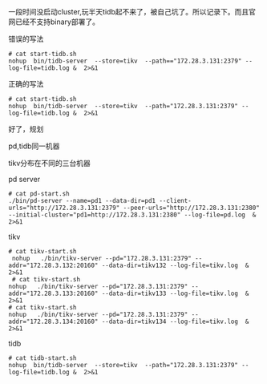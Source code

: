 

一段时间没启动cluster,玩半天tidb起不来了，被自己坑了。所以记录下。而且官网已经不支持binary部署了。

错误的写法

```
# cat start-tidb.sh 
nohup  bin/tidb-server  --store=tikv  --path=="172.28.3.131:2379" --log-file=tidb.log &  2>&1
```
正确的写法

```
# cat start-tidb.sh 
nohup  bin/tidb-server  --store=tikv  --path="172.28.3.131:2379" --log-file=tidb.log &  2>&1
```

好了，规划

pd,tidb同一机器

tikv分布在不同的三台机器

pd server
```
# cat pd-start.sh 
./bin/pd-server --name=pd1 --data-dir=pd1 --client-urls="http://172.28.3.131:2379" --peer-urls="http://172.28.3.131:2380" --initial-cluster="pd1=http://172.28.3.131:2380" --log-file=pd.log  & 2>&1 
```

tikv

```
# cat tikv-start.sh 
 nohup   ./bin/tikv-server --pd="172.28.3.131:2379" --addr="172.28.3.132:20160" --data-dir=tikv132 --log-file=tikv.log  & 2>&1
 # cat tikv-start.sh 
nohup   ./bin/tikv-server --pd="172.28.3.131:2379" --addr="172.28.3.133:20160" --data-dir=tikv133 --log-file=tikv.log  & 2>&1
# cat tikv-start.sh 
nohup   ./bin/tikv-server --pd="172.28.3.131:2379" --addr="172.28.3.134:20160" --data-dir=tikv134 --log-file=tikv.log  & 2>&1
```

tidb

```
# cat tidb-start.sh 
nohup  bin/tidb-server  --store=tikv  --path="172.28.3.131:2379" --log-file=tidb.log &  2>&1
```

